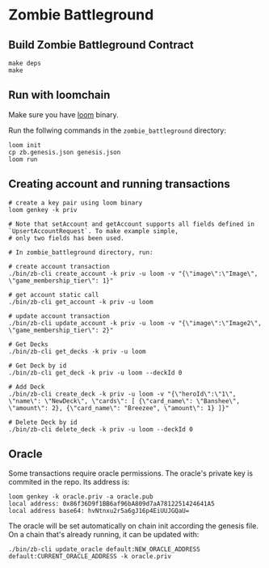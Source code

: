 # Zombie Battleground

## Build Zombie Battleground Contract

```
make deps
make
```


## Run with loomchain

Make sure you have [loom](github.com/loomnetwork/loomchain) binary.

Run the follwing commands in the `zombie_battleground` directory:
```
loom init
cp zb.genesis.json genesis.json
loom run
```

## Creating account and running transactions

```
# create a key pair using loom binary
loom genkey -k priv

# Note that setAccount and getAccount supports all fields defined in `UpsertAccountRequest`. To make example simple,
# only two fields has been used.

# In zombie_battleground directory, run:

# create account transaction
./bin/zb-cli create_account -k priv -u loom -v "{\"image\":\"Image\", \"game_membership_tier\": 1}"

# get account static call
./bin/zb-cli get_account -k priv -u loom

# update account transaction
./bin/zb-cli update_account -k priv -u loom -v "{\"image\":\"Image2\", \"game_membership_tier\": 2}"

# Get Decks
./bin/zb-cli get_decks -k priv -u loom

# Get Deck by id
./bin/zb-cli get_deck -k priv -u loom --deckId 0

# Add Deck
./bin/zb-cli create_deck -k priv -u loom -v "{\"heroId\":\"1\", \"name\": \"NewDeck\", \"cards\": [ {\"card_name\": \"Banshee\", \"amount\": 2}, {\"card_name\": "Breezee", \"amount\": 1} ]}"

# Delete Deck by id
./bin/zb-cli delete_deck -k priv -u loom --deckId 0
```

## Oracle

Some transactions require oracle permissions. The oracle's private key is commited in the repo. Its address is:

```
loom genkey -k oracle.priv -a oracle.pub
local address: 0x86f36D9f1BB6af96bA809d7aA7812251424641A5
local address base64: hvNtnxu2r5a6gJ16p4EiUUJGQaU=
```

The oracle will be set automatically on chain init according the genesis file. On a chain that's already running, it can be updated with:

```
./bin/zb-cli update_oracle default:NEW_ORACLE_ADDRESS default:CURRENT_ORACLE_ADDRESS -k oracle.priv
```
